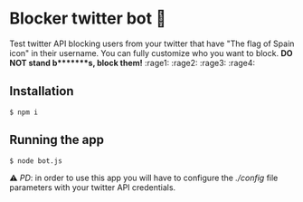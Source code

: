 # Blocker twitter bot :hocho:

Test twitter API blocking users from your twitter that have "The flag of Spain icon" in their username. You can fully customize who you want to block. **DO NOT stand b*******s, block them!** :rage1: :rage2: :rage3: :rage4:

## Installation
```
$ npm i
```

## Running the app
```
$ node bot.js
```

:warning: *PD*: in order to use this app you will have to configure the *./config* file parameters with your twitter API credentials.





